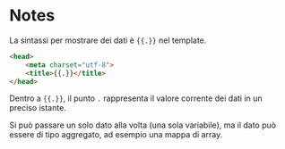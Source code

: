 # Notes

La sintassi per mostrare dei dati è `{{.}}` nel template.

```HTML
<head>
    <meta charset="utf-8">
    <title>{{.}}</title>
</head>
```

Dentro a `{{.}}`, il punto `.` rappresenta il valore corrente dei dati in un preciso istante.

Si può passare un solo dato alla volta (una sola variabile), ma il dato può essere di tipo aggregato, ad esempio una mappa di array.
